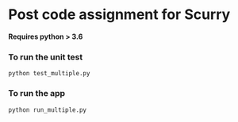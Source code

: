 # Post code assignment for Scurry

<b>Requires python > 3.6</b>

### To run the unit test
```
python test_multiple.py
```

### To run the app
```
python run_multiple.py
```